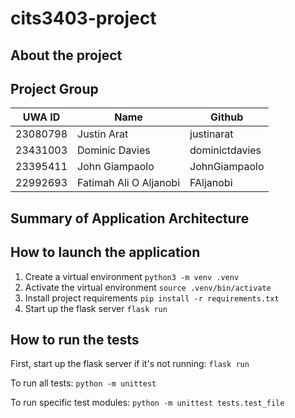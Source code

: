 # cits3403-project

## About the project

## Project Group

| UWA ID   | Name        | Github     |
| -------- | ----------- | ---------- |
| 23080798 | Justin Arat | justinarat |
| 23431003 | Dominic Davies | dominictdavies |
| 23395411  | John Giampaolo | JohnGiampaolo |
| 22992693  | Fatimah Ali O Aljanobi | FAljanobi |

## Summary of Application Architecture

## How to launch the application

1. Create a virtual environment `python3 -m venv .venv`
2. Activate the virtual environment `source .venv/bin/activate`
3. Install project requirements `pip install -r requirements.txt`
4. Start up the flask server `flask run`

## How to run the tests

First, start up the flask server if it's not running:
`flask run`

To run all tests:
`python -m unittest`

To run specific test modules:
`python -m unittest tests.test_file`
